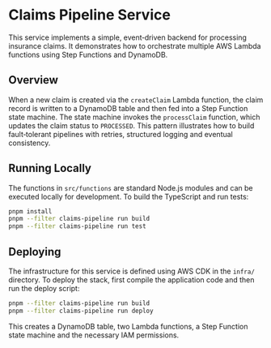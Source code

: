 # Claims Pipeline Service

This service implements a simple, event‑driven backend for
processing insurance claims.  It demonstrates how to orchestrate
multiple AWS Lambda functions using Step Functions and DynamoDB.

## Overview

When a new claim is created via the `createClaim` Lambda function, the
claim record is written to a DynamoDB table and then fed into a Step
Function state machine.  The state machine invokes the
`processClaim` function, which updates the claim status to
`PROCESSED`.  This pattern illustrates how to build fault‑tolerant
pipelines with retries, structured logging and eventual
consistency.

## Running Locally

The functions in `src/functions` are standard Node.js modules and can
be executed locally for development.  To build the TypeScript and run
tests:

```bash
pnpm install
pnpm --filter claims-pipeline run build
pnpm --filter claims-pipeline run test
```

## Deploying

The infrastructure for this service is defined using AWS CDK in the
`infra/` directory.  To deploy the stack, first compile the
application code and then run the deploy script:

```bash
pnpm --filter claims-pipeline run build
pnpm --filter claims-pipeline run deploy
```

This creates a DynamoDB table, two Lambda functions, a Step Function
state machine and the necessary IAM permissions.
